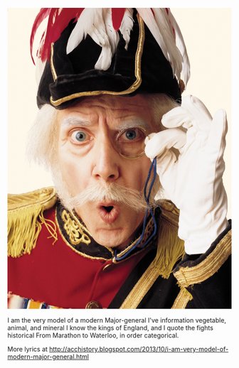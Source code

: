 ![general](general.jpg)

I am the very model of a modern Major-general
I've information vegetable, animal, and mineral
I know the kings of England, and I quote the fights historical
From Marathon to Waterloo, in order categorical.

More lyrics at http://acchistory.blogspot.com/2013/10/i-am-very-model-of-modern-major-general.html
